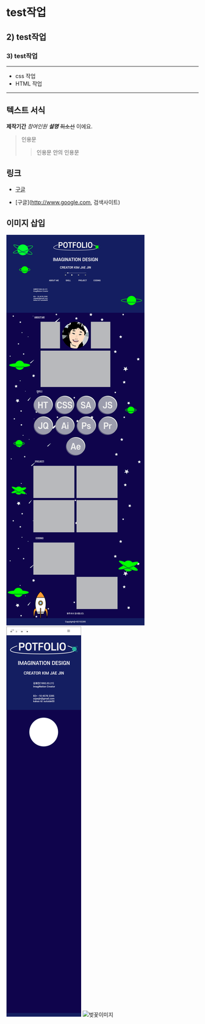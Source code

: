 # test작업

## 2) test작업

### 3) test작업


---

- css 작업
- HTML 작업

---
## 텍스트 서식
**제작기간**
*참여인원*
***설명***
~~최소선~~ 이에요.

> 인용문
>> 인용문 안의 인용문

## 링크
- [구글](http://www.google.com)

- [구글](http://www.google.com, 검색사이트)

## 이미지 삽입
![개인포폴](./images/스마트문화앱테스트_pc_김재진.png)
![개인포폴2](./images/스마트문화앱테스트_모바일_김재진.png)
![벚꽃이미지](https://file.mk.co.kr/meet/yonhap/2022/04/06/image_readtop_2022_308235_0_093211.jpg)
